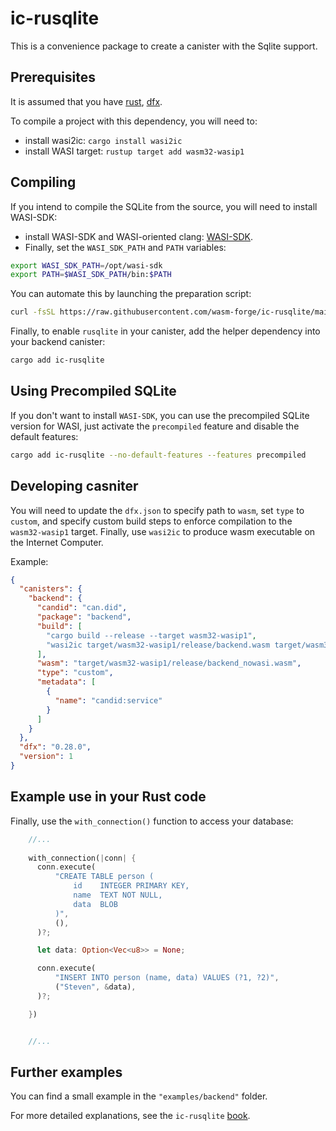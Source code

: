 # ic-rusqlite
This is a convenience package to create a canister with the Sqlite support. 


## Prerequisites

It is assumed that you have [rust](https://doc.rust-lang.org/book/ch01-01-installation.html), [dfx](https://internetcomputer.org/docs/current/developer-docs/setup/install/).

To compile a project with this dependency, you will need to:
- install wasi2ic: `cargo install wasi2ic`
- install WASI target: `rustup target add wasm32-wasip1`


## Compiling 

If you intend to compile the SQLite from the source, you will need to install WASI-SDK:

- install WASI-SDK and WASI-oriented clang: [WASI-SDK](https://github.com/WebAssembly/wasi-sdk/releases/). 
- Finally, set the `WASI_SDK_PATH` and `PATH` variables:
```bash
export WASI_SDK_PATH=/opt/wasi-sdk
export PATH=$WASI_SDK_PATH/bin:$PATH
```

You can automate this by launching the preparation script:
```sh
curl -fsSL https://raw.githubusercontent.com/wasm-forge/ic-rusqlite/main/prepare.sh | sh
```

Finally, to enable `rusqlite` in your canister, add the helper dependency into your backend canister:
```bash
cargo add ic-rusqlite
```

## Using Precompiled SQLite

If you don't want to install `WASI-SDK`, you can use the precompiled SQLite version for WASI, just activate the `precompiled` feature and disable the default features:
```sh
cargo add ic-rusqlite --no-default-features --features precompiled
```

## Developing casniter


You will need to update the `dfx.json` to specify path to `wasm`, set `type` to `custom`, and 
specify custom build steps to enforce compilation to the `wasm32-wasip1` target. 
Finally, use `wasi2ic` to produce wasm executable on the Internet Computer.

Example:
```json
{
  "canisters": {
    "backend": {
      "candid": "can.did",
      "package": "backend",
      "build": [
        "cargo build --release --target wasm32-wasip1",
        "wasi2ic target/wasm32-wasip1/release/backend.wasm target/wasm32-wasip1/release/backend_nowasi.wasm"
      ],
      "wasm": "target/wasm32-wasip1/release/backend_nowasi.wasm",
      "type": "custom",
      "metadata": [
        {
          "name": "candid:service"
        }
      ]
    }
  },
  "dfx": "0.28.0",
  "version": 1
}
```

## Example use in your Rust code

Finally, use the `with_connection()` function to access your database:

```rust
    //...
    
    with_connection(|conn| {
      conn.execute(
          "CREATE TABLE person (
              id    INTEGER PRIMARY KEY,
              name  TEXT NOT NULL,
              data  BLOB
          )",
          (),
      )?;

      let data: Option<Vec<u8>> = None;

      conn.execute(
          "INSERT INTO person (name, data) VALUES (?1, ?2)",
          ("Steven", &data),
      )?;

    })


    //...
```

## Further examples

You can find a small example in the `"examples/backend"` folder.

For more detailed explanations, see the `ic-rusqlite` [book](https://wasm-forge.github.io/ic-rusqlite/).

